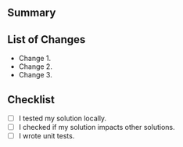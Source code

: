 ## Summary

<!-- Add a short paragraph that summarizes your work in the PR -->

## List of Changes

<!-- Add the list of changes without mentioning too much details -->

- Change 1.
- Change 2.
- Change 3.

## Checklist

<!-- Apply the checklist items before asking for review -->

- [ ] I tested my solution locally.
- [ ] I checked if my solution impacts other solutions.
- [ ] I wrote unit tests.
